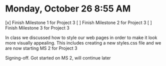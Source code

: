 # Monday, October 26 8:55 AM
[x] Finish Milestone 1 for Project 3
[ ] Finish Milestone 2 for Project 3
[ ] Finish Milestone 3 for Project 3

In class we discussed how to style our web pages in order to make it look more visually appealing. This includes creating a new styles.css file and we are now starting MS 2 for Project 3 


Signing-off. Got started on MS 2, will continue later
